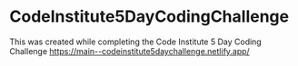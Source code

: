 # CodeInstitute5DayCodingChallenge
This was created while completing the Code Institute 5 Day Coding Challenge
https://main--codeinstitute5daychallenge.netlify.app/
